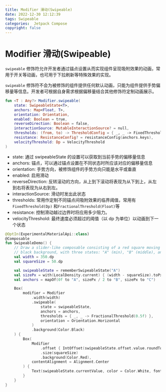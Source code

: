 ```yaml
---
title: Modifier 滑动(Swipeable)
date: 2022-12-30 12:12:39
tags: Swipeable
categories:  Jetpack Compose
copyright: false
---
```


# Modifier 滑动(Swipeable)

`swipeable` 修饰符允许开发者通过锚点设置从而实现组件呈现吸附效果的动画，常用于开关等动画，也可用于下拉刷新等特殊效果的实现。

`swipeable` 修饰符不会为被修饰的组件提供任何默认动画，只能为组件提供手势偏移量等信息。开发者可根据自身需求根据偏移量结合其他修饰符定制动画展示。

```kotlin
fun <T : Any?> Modifier.swipeable(
    state: SwipeableState<T>,
    anchors: Map<Float, T>,
    orientation: Orientation,
    enabled: Boolean = true,
    reverseDirection: Boolean = false,
    interactionSource: MutableInteractionSource? = null,
    thresholds: (from, to) -> ThresholdConfig = { _, _ -> FixedThreshold(56.dp) },
    resistance: ResistanceConfig? = resistanceConfig(anchors.keys),
    velocityThreshold: Dp = VelocityThreshold
)
```

- state: 通过 swipeableState 的设置可以获取到当前手势的偏移量信息
- anchors: 锚点，可以通过锚点设置在不同状态时所应该对应的偏移量信息
- orientation: 手势方向，被修饰组件的手势方向只能是水平或垂直
- enabled: 启用滑动
- reverseDirection:  反转滚动的方向，从上到下滚动将表现为从下到上，从左到右将表现为从右到左。
- interactionSource: 滑动时发出此状态
- thresholds: 常用作定制不同锚点间吸附效果的临界阈值，常用有 `FixedThreshold(Dp)` 和`FractionalThreshold(Float)`等
- resistance: 控制滑动越过边界时将应用多少阻力。
- velocityThreshold: 最终速度必须超过的阈值（以 dp 为单位）以动画到下一个状态

```kotlin
@OptIn(ExperimentalMaterialApi::class)
@Composable
fun SwipeableDemo() {
    // Draw a slider-like composable consisting of a red square moving along a
    // black background, with three states: "A" (min), "B" (middle), and "C" (max).
    val width = 350.dp
    val squareSize = 50.dp

    val swipeableState = rememberSwipeableState("A")
    val sizePx = with(LocalDensity.current) { (width - squareSize).toPx() }
    val anchors = mapOf(0f to "A", sizePx / 2 to "B", sizePx to "C")

    Box(
        modifier = Modifier
            .width(width)
            .swipeable(
                state = swipeableState,
                anchors = anchors,
                thresholds = { _, _ -> FractionalThreshold(0.5f) },
                orientation = Orientation.Horizontal
            )
            .background(Color.Black)
    ) {
        Box(
            Modifier
                .offset { IntOffset(swipeableState.offset.value.roundToInt(), 0) }
                .size(squareSize)
                .background(Color.Red),
            contentAlignment = Alignment.Center
        ) {
            Text(swipeableState.currentValue, color = Color.White, fontSize = 24.sp)
        }
    }
}
```

